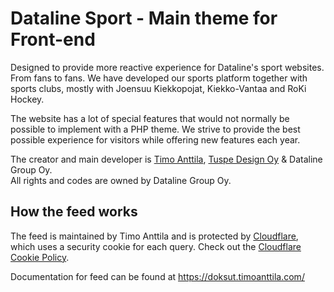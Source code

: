 # Dataline Sport - Main theme for Front-end

Designed to provide more reactive experience for Dataline's sport websites. From fans to fans. We have developed our sports platform together with sports clubs, mostly with Joensuu Kiekkopojat, Kiekko-Vantaa and RoKi Hockey.

The website has a lot of special features that would not normally be possible to implement with a PHP theme. We strive to provide the best possible experience for visitors while offering new features each year.

The creator and main developer is [Timo Anttila](https://github.com/timoanttila), [Tuspe Design Oy](https://tuspe.com/) & Dataline Group Oy.  
All rights and codes are owned by Dataline Group Oy.

## How the feed works

The feed is maintained by Timo Anttila and is protected by [Cloudflare](https://www.cloudflare.com/), which uses a security cookie for each query. Check out the [Cloudflare Cookie Policy](https://www.cloudflare.com/cookie-policy/).

Documentation for feed can be found at https://doksut.timoanttila.com/
